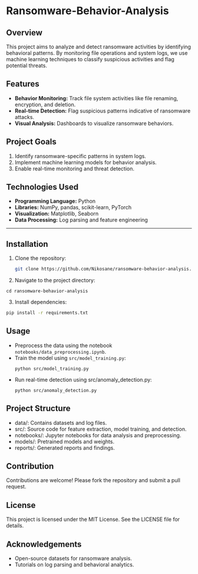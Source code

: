 # Ransomware-Behavior-Analysis

## Overview
This project aims to analyze and detect ransomware activities by identifying behavioral patterns. By monitoring file operations and system logs, we use machine learning techniques to classify suspicious activities and flag potential threats.

## Features
- **Behavior Monitoring:** Track file system activities like file renaming, encryption, and deletion.
- **Real-time Detection:** Flag suspicious patterns indicative of ransomware attacks.
- **Visual Analysis:** Dashboards to visualize ransomware behaviors.

## Project Goals
1. Identify ransomware-specific patterns in system logs.
2. Implement machine learning models for behavior analysis.
3. Enable real-time monitoring and threat detection.

## Technologies Used
- **Programming Language:** Python
- **Libraries:** NumPy, pandas, scikit-learn, PyTorch
- **Visualization:** Matplotlib, Seaborn
- **Data Processing:** Log parsing and feature engineering

---

## Installation
1. Clone the repository:
   ```bash
   git clone https://github.com/Nikosane/ransomware-behavior-analysis.git
   ```
2. Navigate to the project directory:
  ```
  cd ransomware-behavior-analysis
  ```
3. Install dependencies:
  ```bash
  pip install -r requirements.txt
  ```

## Usage
- Preprocess the data using the notebook `notebooks/data_preprocessing.ipynb`.
- Train the model using `src/model_training.py`:
  ```
  python src/model_training.py
  ```
- Run real-time detection using src/anomaly_detection.py:
  ```
  python src/anomaly_detection.py
  ```

## Project Structure

- data/: Contains datasets and log files.
- src/: Source code for feature extraction, model training, and detection.
- notebooks/: Jupyter notebooks for data analysis and preprocessing.
- models/: Pretrained models and weights.
- reports/: Generated reports and findings.

## Contribution

Contributions are welcome! Please fork the repository and submit a pull request.

## License

This project is licensed under the MIT License. See the LICENSE file for details.

## Acknowledgements
- Open-source datasets for ransomware analysis.
- Tutorials on log parsing and behavioral analytics.
